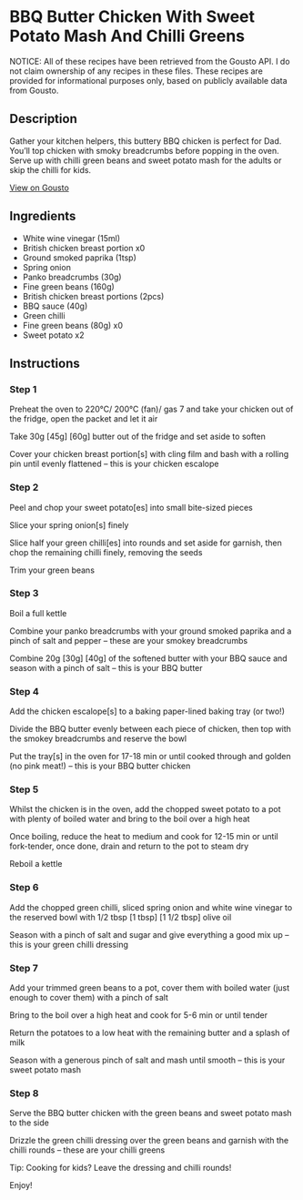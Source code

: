 # BBQ Butter Chicken With Sweet Potato Mash And Chilli Greens

NOTICE: All of these recipes have been retrieved from the Gousto API. I do not claim ownership of any recipes in these files. These recipes are provided for informational purposes only, based on publicly available data from Gousto.

## Description

Gather your kitchen helpers, this buttery BBQ chicken is perfect for Dad. You’ll top chicken with smoky breadcrumbs before popping in the oven. Serve up with chilli green beans and sweet potato mash for the adults or skip the chilli for kids.

[View on Gousto](https://www.gousto.co.uk/recipes/cookbook/bandits-bbq-butter-chicken-with-sweet-potato-mash-and-chilli-greens)

## Ingredients

- White wine vinegar (15ml)
- British chicken breast portion x0
- Ground smoked paprika (1tsp)
- Spring onion
- Panko breadcrumbs (30g)
- Fine green beans (160g)
- British chicken breast portions (2pcs)
- BBQ sauce (40g)
- Green chilli
- Fine green beans (80g) x0
- Sweet potato x2

## Instructions


### Step 1

Preheat the oven to 220°C/ 200°C (fan)/ gas 7 and take your chicken out of the fridge, open the packet and let it air

Take 30g<span class="text-purple"> [45g]</span><span class="text-danger"> [60g]</span> butter out of the fridge and set aside to soften

Cover your chicken breast portion[s] with cling film and bash with a rolling pin until evenly flattened – this is your chicken escalope


### Step 2

Peel and chop your sweet potato[es] into small bite-sized pieces

Slice your spring onion[s] finely

Slice half your green chilli[es] into rounds and set aside for garnish, then chop the remaining chilli finely, removing the seeds

Trim your green beans


### Step 3

Boil a full kettle

Combine your panko breadcrumbs with your ground smoked paprika and a pinch of salt and pepper – these are your smokey breadcrumbs

Combine 20g <span class="text-purple">[30g]</span><span class="text-danger"> [40g] </span>of<span class="text-danger"> </span>the softened butter with your BBQ sauce and season with a pinch of salt – this is your BBQ butter


### Step 4

Add the chicken escalope[s] to a baking paper-lined baking tray (or two!)

Divide the BBQ butter evenly between each piece of chicken, then top with the smokey breadcrumbs and reserve the bowl

Put the tray[s] in the oven for 17-18 min or until cooked through and golden (no pink meat!) – this is your BBQ butter chicken


### Step 5

Whilst the chicken is in the oven, add the chopped sweet potato to a pot with plenty of boiled water and bring to the boil over a high heat

Once boiling, reduce the heat to medium and cook for 12-15 min or until fork-tender, once done, drain and return to the pot to steam dry

Reboil a kettle


### Step 6

Add the chopped green chilli, sliced spring onion and white wine vinegar to the reserved bowl with 1/2 tbsp <span class="text-purple">[1 tbsp]</span> <span class="text-danger">[1 1/2 tbsp] </span>olive oil

Season with a pinch of salt and sugar and give everything a good mix up – this is your green chilli dressing


### Step 7

Add your trimmed green beans to a pot, cover them with boiled water (just enough to cover them) with a pinch of salt

Bring to the boil over a high heat and cook for 5-6 min or until tender

Return the potatoes to a low heat with the remaining butter and a splash of milk

Season with a generous pinch of salt and mash until smooth – this is your sweet potato mash

### Step 8

Serve the BBQ butter chicken with the green beans and sweet potato mash to the side

Drizzle the green chilli dressing over the green beans and garnish with the chilli rounds – these are your chilli greens

<span class="text-danger">Tip: Cooking for kids? Leave the dressing and chilli rounds!</span>

Enjoy!

